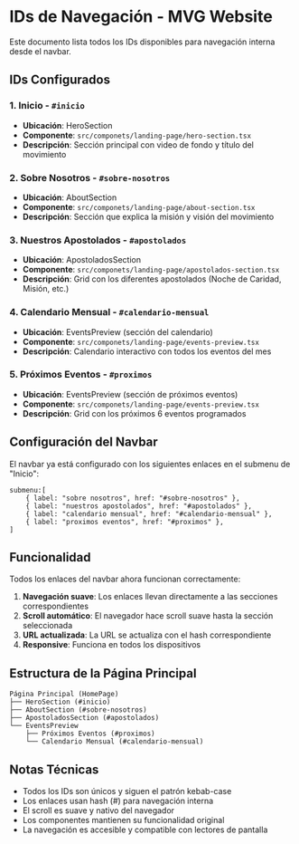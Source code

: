 # IDs de Navegación - MVG Website

Este documento lista todos los IDs disponibles para navegación interna desde el navbar.

## IDs Configurados

### 1. **Inicio** - `#inicio`
- **Ubicación**: HeroSection
- **Componente**: `src/componets/landing-page/hero-section.tsx`
- **Descripción**: Sección principal con video de fondo y título del movimiento

### 2. **Sobre Nosotros** - `#sobre-nosotros`
- **Ubicación**: AboutSection
- **Componente**: `src/componets/landing-page/about-section.tsx`
- **Descripción**: Sección que explica la misión y visión del movimiento

### 3. **Nuestros Apostolados** - `#apostolados`
- **Ubicación**: ApostoladosSection
- **Componente**: `src/componets/landing-page/apostolados-section.tsx`
- **Descripción**: Grid con los diferentes apostolados (Noche de Caridad, Misión, etc.)

### 4. **Calendario Mensual** - `#calendario-mensual`
- **Ubicación**: EventsPreview (sección del calendario)
- **Componente**: `src/componets/landing-page/events-preview.tsx`
- **Descripción**: Calendario interactivo con todos los eventos del mes

### 5. **Próximos Eventos** - `#proximos`
- **Ubicación**: EventsPreview (sección de próximos eventos)
- **Componente**: `src/componets/landing-page/events-preview.tsx`
- **Descripción**: Grid con los próximos 6 eventos programados

## Configuración del Navbar

El navbar ya está configurado con los siguientes enlaces en el submenu de "Inicio":

```tsx
submenu:[
    { label: "sobre nosotros", href: "#sobre-nosotros" },
    { label: "nuestros apostolados", href: "#apostolados" },
    { label: "calendario mensual", href: "#calendario-mensual" },
    { label: "proximos eventos", href: "#proximos" },
]
```

## Funcionalidad

Todos los enlaces del navbar ahora funcionan correctamente:

1. **Navegación suave**: Los enlaces llevan directamente a las secciones correspondientes
2. **Scroll automático**: El navegador hace scroll suave hasta la sección seleccionada
3. **URL actualizada**: La URL se actualiza con el hash correspondiente
4. **Responsive**: Funciona en todos los dispositivos

## Estructura de la Página Principal

```
Página Principal (HomePage)
├── HeroSection (#inicio)
├── AboutSection (#sobre-nosotros)
├── ApostoladosSection (#apostolados)
└── EventsPreview
    ├── Próximos Eventos (#proximos)
    └── Calendario Mensual (#calendario-mensual)
```

## Notas Técnicas

- Todos los IDs son únicos y siguen el patrón kebab-case
- Los enlaces usan hash (#) para navegación interna
- El scroll es suave y nativo del navegador
- Los componentes mantienen su funcionalidad original
- La navegación es accesible y compatible con lectores de pantalla 